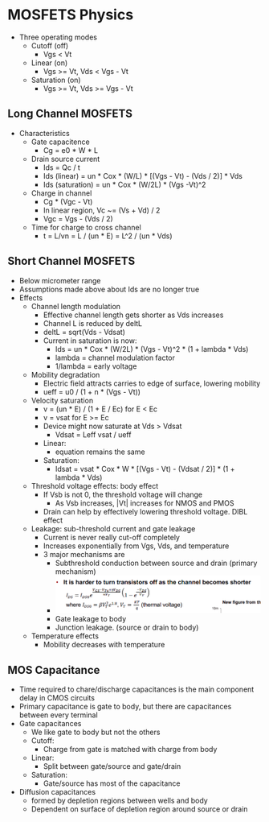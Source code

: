# MOSFETS Physics
- Three operating modes
  - Cutoff (off)
    - Vgs < Vt
  - Linear (on)
    - Vgs >= Vt, Vds < Vgs - Vt
  - Saturation (on)
    - Vgs >= Vt, Vds >= Vgs - Vt
## Long Channel MOSFETS
- Characteristics
    - Gate capacitence
      - Cg = e0 * W * L
    - Drain source current
      - Ids = Qc / t
      - Ids (linear) = un * Cox * (W/L) * [(Vgs - Vt) - (Vds / 2)] * Vds
      - Ids (saturation) = un * Cox * (W/2L) * (Vgs -Vt)^2
    - Charge in channel
      - Cg * (Vgc - Vt)
      - In linear region, Vc ~= (Vs + Vd) / 2
      - Vgc = Vgs - (Vds / 2)
    - Time for charge to cross channel
      - t = L/vn = L / (un * E) = L^2 / (un * Vds)

## Short Channel MOSFETS
- Below micrometer range
- Assumptions made above about Ids are no longer true
- Effects
  - Channel length modulation
    - Effective channel length gets shorter as Vds increases
    - Channel L is reduced by deltL
    - deltL = sqrt(Vds - Vdsat)
    - Current in saturation is now:
      - Ids = un * Cox * (W/2L) * (Vgs - Vt)^2 * (1 + lambda * Vds)
      - lambda = channel modulation factor
      - 1/lambda = early voltage
  - Mobility degradation
    - Electric field attracts carries to edge of surface, lowering mobility
    - ueff = u0 / (1 + n * (Vgs - Vt))
  - Velocity saturation
    - v = (un * E) / (1 + E / Ec) for E < Ec
    - v = vsat for E >= Ec
    - Device might now saturate at Vds > Vdsat
      - Vdsat = Leff vsat / ueff
    - Linear:
      - equation remains the same
    - Saturation:
      - Idsat = vsat * Cox * W * [(Vgs - Vt) - (Vdsat / 2)] * (1 + lambda * Vds)
  - Threshold voltage effects: body effect
    - If Vsb is not 0, the threshold voltage will change
      - As Vsb increases, |Vt| increases for NMOS and PMOS
    - Drain can help by effectively lowering threshold voltage. DIBL effect
  - Leakage: sub-threshold current and gate leakage
    - Current is never really cut-off completely
    - Increases exponentially from Vgs, Vds, and temperature 
    - 3 major mechanisms are
      - Subthreshold conduction between source and drain (primary mechanism)
      - ![equation](assets/555_leakage.png)
      - Gate leakage to body
      - Junction leakage. (source or drain to body)
  - Temperature effects
    - Mobility decreases with temperature
## MOS Capacitance
- Time required to chare/discharge capacitances is the main component delay in CMOS circuits
- Primary capacitance is gate to body, but there are capacitances between every terminal
- Gate capacitances
  - We like gate to body but not the others
  - Cutoff:
    - Charge from gate is matched with charge from body
  - Linear:
    - Split between gate/source and gate/drain
  - Saturation:
    - Gate/source has most of the capacitance
- Diffusion capacitances
  - formed by depletion regions between wells and body
  - Dependent on surface of depletion region around source or drain